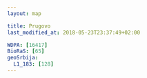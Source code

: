 ```yaml
---
layout: map

title: Prugovo
last_modified_at: 2018-05-23T23:37:49+02:00

WDPA: [16417]
BioRaS: [65]
geoSrbija:
  L1_183: [128]
---
```

